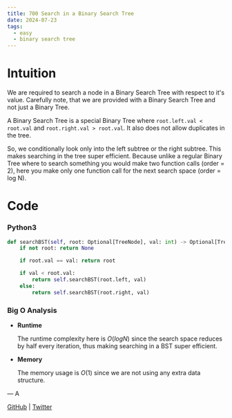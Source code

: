```yaml
---
title: 700 Search in a Binary Search Tree
date: 2024-07-23
tags:
  - easy
  - binary search tree
---
```


# Intuition

We are required to search a node in a Binary Search Tree with respect to it's value. Carefully note, that we are provided with a Binary Search Tree and not just a Binary Tree.

A Binary Search Tree is a special Binary Tree where `root.left.val < root.val` and `root.right.val > root.val`. It also does not allow duplicates in the tree.

So, we conditionally look only into the left subtree or the right subtree. This makes searching in the tree super efficient. Because unlike a regular Binary Tree where to search something you would make two function calls (order = 2), here you make only one function call for the next search space (order = log N).

# Code

### Python3

```python
def searchBST(self, root: Optional[TreeNode], val: int) -> Optional[TreeNode]:
    if not root: return None

    if root.val == val: return root

    if val < root.val:
        return self.searchBST(root.left, val)
    else:
        return self.searchBST(root.right, val)
```

### Big O Analysis

- **Runtime**

  The runtime complexity here is $O(log N)$ since the search space reduces by half every iteration, thus making searching in a BST super efficient.

- **Memory**

  The memory usage is $O(1)$ since we are not using any extra data structure.

— A

[GitHub](https://github.com/athkdev) | [Twitter](https://twitter.com/athkdev)
